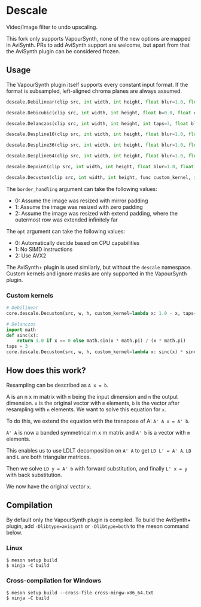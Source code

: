 # Descale

Video/Image filter to undo upscaling.

This fork only supports VapourSynth, none of the new options are mapped in AviSynth. PRs to add AviSynth support are welcome, but apart from that the AviSynth plugin can be considered frozen.

## Usage

The VapourSynth plugin itself supports every constant input format. If the format is subsampled, left-aligned chroma planes are always assumed.

```python
descale.Debilinear(clip src, int width, int height, float blur=1.0, float[] post_conv=[], float src_left=0.0, float src_top=0.0, float src_width=width, float src_height=height, int border_handling=0, clip ignore_mask=None, bool force=false, bool force_h=false, bool force_v=false, int opt=0)

descale.Debicubic(clip src, int width, int height, float b=0.0, float c=0.5, float blur=1.0, float[] post_conv=[], float src_left=0.0, float src_top=0.0, float src_width=width, float src_height=height, int border_handling=0, clip ignore_mask=None, bool force=false, bool force_h=false, bool force_v=false, int opt=0)

descale.Delanczos(clip src, int width, int height, int taps=3, float blur=1.0, float[] post_conv=[], float src_left=0.0, float src_top=0.0, float src_width=width, float src_height=height, int border_handling=0, clip ignore_mask=None, bool force=false, bool force_h=false, bool force_v=false, int opt=0)

descale.Despline16(clip src, int width, int height, float blur=1.0, float[] post_conv=[], float src_left=0.0, float src_top=0.0, float src_width=width, float src_height=height, int border_handling=0, clip ignore_mask=None, bool force=false, bool force_h=false, bool force_v=false, int opt=0)

descale.Despline36(clip src, int width, int height, float blur=1.0, float[] post_conv=[], float src_left=0.0, float src_top=0.0, float src_width=width, float src_height=height, int border_handling=0, clip ignore_mask=None, bool force=false, bool force_h=false, bool force_v=false, int opt=0)

descale.Despline64(clip src, int width, int height, float blur=1.0, float[] post_conv=[], float src_left=0.0, float src_top=0.0, float src_width=width, float src_height=height, int border_handling=0, clip ignore_mask=None, bool force=false, bool force_h=false, bool force_v=false, int opt=0)

descale.Depoint(clip src, int width, int height, float blur=1.0, float[] post_conv=[], float src_left=0.0, float src_top=0.0, float src_width=width, float src_height=height, int border_handling=0, clip ignore_mask=None, bool force=false, bool force_h=false, bool force_v=false, int opt=0)

descale.Decustom(clip src, int width, int height, func custom_kernel, int taps=3, float blur=1.0, float[] post_conv=[], float src_left=0.0, float src_top=0.0, float src_width=width, float src_height=height, int border_handling=0, clip ignore_mask=None, bool force=false, bool force_h=false, bool force_v=false, int opt=0)
```

The `border_handling` argument can take the following values:
- 0: Assume the image was resized with mirror padding
- 1: Assume the image was resized with zero padding
- 2: Assume the image was resized with extend padding, where the outermost row was extended infinitely far

The `opt` argument can take the following values:
- 0: Automatically decide based on CPU capabilities
- 1: No SIMD instructions
- 2: Use AVX2

The AviSynth+ plugin is used similarly, but without the `descale` namespace.
Custom kernels and ignore masks are only supported in the VapourSynth plugin.

### Custom kernels

```python
# Debilinear
core.descale.Decustom(src, w, h, custom_kernel=lambda x: 1.0 - x, taps=1)

# Delanczos
import math
def sinc(x):
    return 1.0 if x == 0 else math.sin(x * math.pi) / (x * math.pi)
taps = 3
core.descale.Decustom(src, w, h, custom_kernel=lambda x: sinc(x) * sinc(x / taps), taps=taps)
```

## How does this work?

Resampling can be described as `A x = b`.

A is an n x m matrix with `m` being the input dimension and `n` the output dimension. `x` is the original vector with `m` elements, `b` is the vector after resampling with `n` elements. We want to solve this equation for `x`.

To do this, we extend the equation with the transpose of A: `A' A x = A' b`.

`A' A` is now a banded symmetrical m x m matrix and `A' b` is a vector with `m` elements.

This enables us to use LDLT decomposition on `A' A` to get `LD L' = A' A`. `LD` and `L` are both triangular matrices.

Then we solve `LD y = A' b` with forward substitution, and finally `L' x = y` with back substitution.

We now have the original vector `x`.


## Compilation

By default only the VapourSynth plugin is compiled.
To build the AviSynth+ plugin, add `-Dlibtype=avisynth` or `-Dlibtype=both` to the meson command below.

### Linux

```
$ meson setup build
$ ninja -C build
```

### Cross-compilation for Windows
```
$ meson setup build --cross-file cross-mingw-x86_64.txt
$ ninja -C build
```
